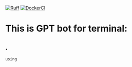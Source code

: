 [![Ruff](https://github.com/morheus9/gpt_bot_terminal/actions/workflows/ruff.yml/badge.svg)](https://github.com/morheus9/gpt_bot_terminal/actions/workflows/ruff.yml)
[![DockerCI](https://github.com/morheus9/gpt_bot_terminal/actions/workflows/push_dockerfile.yml/badge.svg?branch=master)](https://github.com/morheus9/gpt_bot_terminal/actions/workflows/push_dockerfile.yml)

# This is GPT bot for terminal:
## .

```
using
```

